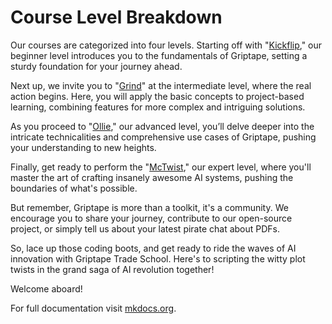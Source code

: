 # Course Level Breakdown

Our courses are categorized into four levels. Starting off with "[Kickflip]("100/index.md")," our beginner level introduces you to the fundamentals of Griptape, setting a sturdy foundation for your journey ahead.

Next up, we invite you to "[Grind]("200-intermediate-grind/index.md")" at the intermediate level, where the real action begins. Here, you will apply the basic concepts to project-based learning, combining features for more complex and intriguing solutions.

As you proceed to "[Ollie]("300-advanced-ollie/index.md")," our advanced level, you’ll delve deeper into the intricate technicalities and comprehensive use cases of Griptape, pushing your understanding to new heights.

Finally, get ready to perform the "[McTwist]("400-expert-mctwist/index.md")," our expert level, where you'll master the art of crafting insanely awesome AI systems, pushing the boundaries of what's possible.

But remember, Griptape is more than a toolkit, it's a community. We encourage you to share your journey, contribute to our open-source project, or simply tell us about your latest pirate chat about PDFs.

So, lace up those coding boots, and get ready to ride the waves of AI innovation with Griptape Trade School. Here's to scripting the witty plot twists in the grand saga of AI revolution together!

Welcome aboard!


For full documentation visit [mkdocs.org](https://www.mkdocs.org).
